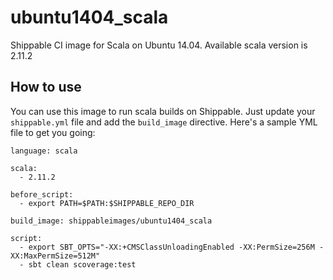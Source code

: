 ubuntu1404_scala
================

Shippable CI image for Scala on Ubuntu 14.04. Available scala version is 2.11.2

## How to use
You can use this image to run scala builds on Shippable. Just update your
`shippable.yml` file and add the `build_image` directive. Here's a sample YML file to get you going:

````
language: scala

scala:
  - 2.11.2

before_script:
  - export PATH=$PATH:$SHIPPABLE_REPO_DIR

build_image: shippableimages/ubuntu1404_scala

script:
  - export SBT_OPTS="-XX:+CMSClassUnloadingEnabled -XX:PermSize=256M -XX:MaxPermSize=512M"
  - sbt clean scoverage:test
